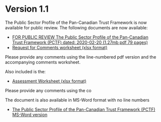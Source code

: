 # Version 1.1
The Public Sector Profile of the Pan-Canadian Trust Framework is now available for public review.
The following documents are now available:
* [FOR PUBLIC REVIEW The Public Sector Profile of the Pan-Canadian Trust Framework (PCTF) dated: 2020-02-20 (1.27mb pdf 79 pages)](FOR-PUBLIC-REVIEW-PSP-PCTF-Version%201.1.pdf)
* [Request for Comments worksheet (xlsx format)](REQUEST%20FOR%20COMMENTS%20ON%20%20PSP-PCTF%20V1.1.xlsx)

Please provide any comments using the line-numbered pdf version and the accompanying comments worksheet.

Also included is the:
* [Assessment Worksheet (xlsx format)](PCTF%20Assessment%20Worksheet%20Version%201.1.xlsx)

Please provide any comments using the co

The document is also available in MS-Word format with no line numbers
* [The Public Sector Profile of the Pan-Canadian Trust Framework (PCTF) MS-Word version](Public%20Sector%20Profile%20of%20the%20PCTF%20Version%201.1%20Consultation%20Draft%20v0.3%20(2020-02-20).docx)


